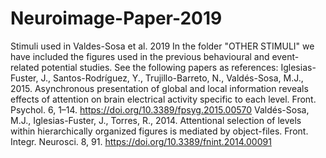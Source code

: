 # Neuroimage-Paper-2019
Stimuli used in Valdes-Sosa et al. 2019
In the folder "OTHER STIMULI" we have included the figures used in the previous behavioural and event-related potential studies. See the following papers as references:
Iglesias-Fuster, J., Santos-Rodríguez, Y., Trujillo-Barreto, N., Valdés-Sosa, M.J., 2015. Asynchronous presentation of global and local information reveals effects of attention on brain electrical activity specific to each level. Front. Psychol. 6, 1–14. https://doi.org/10.3389/fpsyg.2015.00570
Valdés-Sosa, M.J., Iglesias-Fuster, J., Torres, R., 2014. Attentional selection of levels within hierarchically organized figures is mediated by object-files. Front. Integr. Neurosci. 8, 91. https://doi.org/10.3389/fnint.2014.00091
